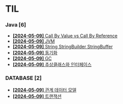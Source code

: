 # TIL
 
### Java [6]
- [**[2024-05-09]**  Call By Value vs Call By Reference](https://github.com/A-lass/TIL/blob/main/Java/Call_By_Value_vs_Call_By_Reference.md)
- [**[2024-05-09]**  JVM](https://github.com/A-lass/TIL/blob/main/Java/JVM.md)
- [**[2024-05-09]**  String StringBuilder StringBuffer](https://github.com/A-lass/TIL/blob/main/Java/String_StringBuilder_StringBuffer.md)
- [**[2024-05-09]**  동기화](https://github.com/A-lass/TIL/blob/main/Java/동기화.md)
- [**[2024-05-09]**  GC](https://github.com/A-lass/TIL/blob/main/Java/GC.md)
- [**[2024-05-09]**  추상클래스와 인터페이스](https://github.com/A-lass/TIL/blob/main/Java/추상클래스와_인터페이스.md)
### DATABASE [2]
- [**[2024-05-09]**  관계 데이터 모델](https://github.com/A-lass/TIL/blob/main/DATABASE/관계_데이터_모델.md)
- [**[2024-05-09]**  트랜잭션](https://github.com/A-lass/TIL/blob/main/DATABASE/트랜잭션.md)
